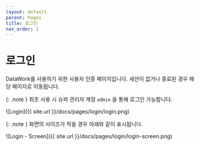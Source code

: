```yaml
---
layout: default
parent: Pages
title: 로그인
nav_order: 1
---
```


# 로그인
DataWork를 사용하기 위한 사용자 인증 페이지입니다. 세션이 없거나 종료된 경우 해당 페이지로 이동됩니다.

{: .note }
최초 사용 시 슈퍼 관리자 계정 `admin` 을 통해 로그인 가능합니다.

![Login]({{ site.url }}/docs/pages/login/login.png)

{: .note }
화면의 사이즈가 작을 경우 아래와 같이 표시됩니다.

![Login - Screen]({{ site.url }}/docs/pages/login/login-screen.png)
